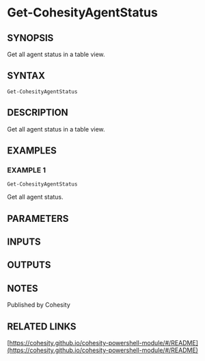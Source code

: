# Get-CohesityAgentStatus

## SYNOPSIS
Get all agent status in a table view.

## SYNTAX

```
Get-CohesityAgentStatus
```

## DESCRIPTION
Get all agent status in a table view.

## EXAMPLES

### EXAMPLE 1
```
Get-CohesityAgentStatus
```

Get all agent status.

## PARAMETERS

## INPUTS

## OUTPUTS

## NOTES
Published by Cohesity

## RELATED LINKS

[https://cohesity.github.io/cohesity-powershell-module/#/README](https://cohesity.github.io/cohesity-powershell-module/#/README)

